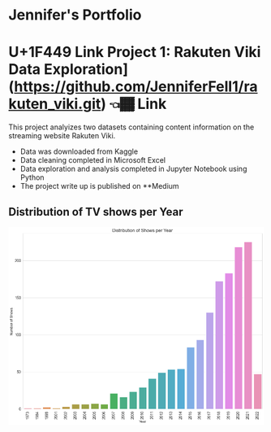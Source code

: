 # Jennifer's Portfolio

# U+1F449 Link Project 1: Rakuten Viki Data Exploration](https://github.com/JenniferFell1/rakuten_viki.git)   👈🏾 Link
This project analyizes two datasets containing content information on the streaming website Rakuten Viki. 

* Data was downloaded from Kaggle
* Data cleaning completed in Microsoft Excel
* Data exploration and analysis completed in Jupyter Notebook using Python
* The project write up is published on **Medium

## Distribution of TV shows per Year
![](dis_of_show.png)
